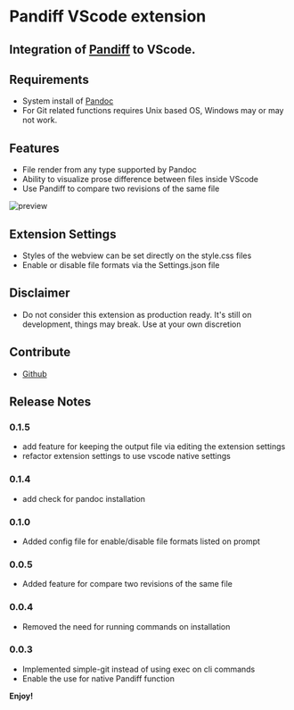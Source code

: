 # Pandiff VScode extension
## Integration of [Pandiff](https://github.com/davidar/pandiff) to VScode.

## Requirements

- System install of [Pandoc](https://pandoc.org/installing.html)
- For Git related functions requires Unix based OS, Windows may or may not work.

## Features

- File render from any type supported by Pandoc
- Ability to visualize prose difference between files inside VScode
- Use Pandiff to compare two revisions of the same file


![preview](https://raw.githubusercontent.com/carafelix/pandiff-vscode/main/img/gateway.gif)


## Extension Settings

- Styles of the webview can be set directly on the style.css files
- Enable or disable file formats via the Settings.json file

## Disclaimer

- Do not consider this extension as production ready. It's still on development, things may break. Use at your own discretion

## Contribute

* [Github](https://github.com/carafelix/pandiff-vscode)

## Release Notes

### 0.1.5

- add feature for keeping the output file via editing the extension settings
- refactor extension settings to use vscode native settings

### 0.1.4

- add check for pandoc installation

### 0.1.0

- Added config file for enable/disable file formats listed on prompt 

### 0.0.5

- Added feature for compare two revisions of the same file
### 0.0.4

- Removed the need for running commands on installation
### 0.0.3

- Implemented simple-git instead of using exec on cli commands
- Enable the use for native Pandiff function

**Enjoy!**
